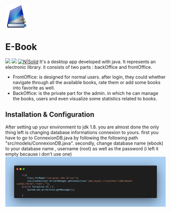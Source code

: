 ![](images/book.png)
# E-Book
![](https://img.shields.io/badge/Java-Fx-orange) ![](https://img.shields.io/badge/Java-Fx-orange)
[![N|Solid](https://cldup.com/dTxpPi9lDf.thumb.png)](https://nodesource.com/products/nsolid)
It's a desktop app developed with java. It represents an electronic library. it consists of two parts : backOffice and frontOffice.  
- FrontOffice: is designed for normal users. after login, they could whether navigate through all the available books, rate them or add some books into favorite as well. 
- BackOffice: is the private part for  the admin. in which he can manage the books, users and even visualize some statistics related to books.

## Installation & Configuration
After setting up your environment to jdk 1.8. you are almost done the only thing left is changing database informations connexion to yours. first you have to go to ConnexionDB.java by following the following path "src/models/ConnexionDB.java". secondly, change database name (ebook) to your database name , username (root) as well as the password (i left it empty because i don't use one)
![](images/connexionDB.png)
